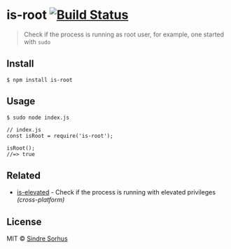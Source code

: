 is-root [![Build Status](https://travis-ci.org/sindresorhus/is-root.svg?branch=master)](https://travis-ci.org/sindresorhus/is-root)
===================================================================================================================================

> Check if the process is running as root user, for example, one started with `sudo`

Install
-------

    $ npm install is-root

Usage
-----

    $ sudo node index.js

    // index.js
    const isRoot = require('is-root');

    isRoot();
    //=> true

Related
-------

-   [is-elevated](https://github.com/sindresorhus/is-elevated) - Check if the process is running with elevated privileges *(cross-platform)*

License
-------

MIT © [Sindre Sorhus](https://sindresorhus.com)
